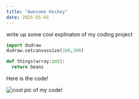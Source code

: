 ```yaml
---
title: "Awesome Hockey"
date: 2025-05-01
---
```


write up some cool explinaton of my coding project

```python
import dudraw
dudraw.setcanvassize(300,300)

def things(array:int):
  return beans

```

Here is the code!

![cool pic of my code!](https://github.com/user-attachments/assets/de43cba2-66ee-4b8d-8fb9-579ec474af75)
